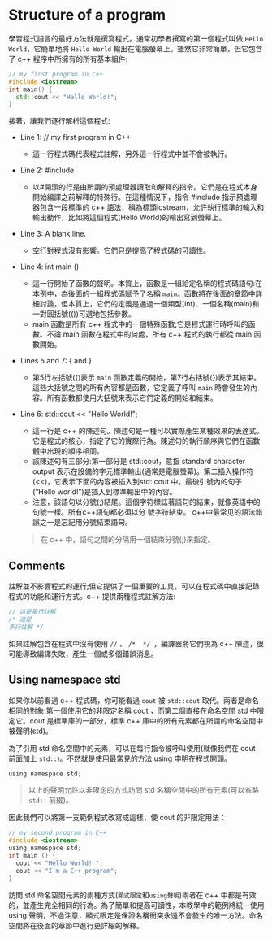 # Structure of a program
學習程式語言的最好方法就是撰寫程式。通常初學者撰寫的第一個程式叫做 `Hello World`，它簡單地將 `Hello World` 輸出在電腦螢幕上。雖然它非常簡單，但它包含了 c++ 程序中所擁有的所有基本組件:

```c++
// my first program in C++
#include <iostream>
int main() {
  std::cout << "Hello World!";
}
```

接著，讓我們逐行解析這個程式:

- Line 1: // my first program in C++
  - 這一行程式碼代表程式註解，另外這一行程式中並不會被執行。
- Line 2: #include <iostream>
  - 以#開頭的行是由所謂的預處理器讀取和解釋的指令。它們是在程式本身開始編譯之前解釋的特殊行。在這種情況下，指令 #include 指示預處理器包含一段標準的 c++ 語法，稱為標頭iostream，允許執行標準的輸入和輸出動作，比如將這個程式(Hello World)的輸出寫到螢幕上。
- Line 3: A blank line.
  - 空行對程式沒有影響。它們只是提高了程式碼的可讀性。
- Line 4: int main ()
  - 這一行開始了函數的聲明。本質上，函數是一組給定名稱的程式碼語句:在本例中，為後面的一組程式碼賦予了名稱 `main`。函數將在後面的章節中詳細討論，但本質上，它們的定義是通過一個類型(int)、一個名稱(main)和一對圓括號(())可選地包括參數。
  - main 函數是所有 c++ 程式中的一個特殊函數;它是程式運行時呼叫的函數。不論 main 函數在程式中的何處，所有 c++ 程式的執行都從 main 函數開始。
- Lines 5 and 7: { and }
  - 第5行左括號({)表示 `main` 函數定義的開始，第7行右括號(})表示其結束。這些大括號之間的所有內容都是函數，它定義了呼叫 `main` 時會發生的內容。所有函數都使用大括號來表示它們定義的開始和結束。
- Line 6: std::cout << "Hello World!";
  - 這一行是 c++ 的陳述句。陳述句是一種可以實際產生某種效果的表達式。它是程式的核心，指定了它的實際行為。陳述句的執行順序與它們在函數體中出現的順序相同。
  - 該陳述句有三部分:第一部分是 std::cout，意指 standard character output 表示在設備的字元標準輸出(通常是電腦螢幕)。第二插入操作符 (<<)，它表示下面的內容被插入到std::cout 中。最後引號內的句子(“Hello world!”)是插入到標準輸出中的內容。
  - 注意，該語句以分號(;)結尾。這個字符標誌著語句的結束，就像英語中的句號一樣。所有c++語句都必須以分 號字符結束。 c++中最常⻅的語法錯誤之一是忘記用分號結束語句。

  > 在 c++ 中，語句之間的分隔用一個結束分號(;)來指定。

## Comments
註解並不影響程式的運行;但它提供了一個重要的工具，可以在程式碼中直接記錄程式的功能和運行方式。c++ 提供兩種程式註解方法:

```c
// 這是單行註解
/* 這是
多行註解 */
```

如果註解包含在程式中沒有使用 `//` 、 `/*  */ `，編譯器將它們視為 c++ 陳述，很可能導致編譯失敗，產生一個或多個錯誤消息。

## Using namespace std
如果你以前看過 c++ 程式碼，你可能看過 `cout` 被 `std::cout` 取代。兩者是命名相同的對象:第一個使用它的非限定名稱 cout ，而第二個直接在命名空間 std 中限定它。cout 是標準庫的一部分，標準 c++ 庫中的所有元素都在所謂的命名空間中被聲明(std)。

為了引用 std 命名空間中的元素，可以在每行指令被呼叫使用(就像我們在 cout 前面加上 `std::`)。不然就是使用最常見的方法 using 申明在程式開頭。

```c
using namespace std;
```

> 以上的聲明允許以非限定的方式訪問 std 名稱空間中的所有元素(可以省略 `std::` 前綴)。

因此我們可以將第一支範例程式改寫成這樣，使 cout 的非限定用法：
```c
// my second program in C++
#include <iostream>
using namespace std;
int main () {
  cout << "Hello World! ";
  cout << "I'm a C++ program";
}
```

訪問 std 命名空間元素的兩種方式(`顯式限定`和`using聲明`)兩者在 c++ 中都是有效的，並產生完全相同的行為。為了簡單和提高可讀性，本教學中的範例將統一使用 using 聲明，不過注意，顯式限定是保證名稱衝突永遠不會發生的唯一方法。命名空間將在後面的章節中進行更詳細的解釋。